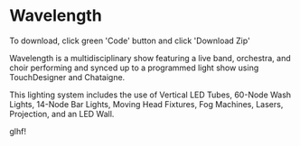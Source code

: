 # Wavelength

To download, click green 'Code' button and click 'Download Zip'

Wavelength is a multidisciplinary show featuring a live band, orchestra, and choir performing and synced up to a programmed light show using TouchDesigner and Chataigne.

This lighting system includes the use of Vertical LED Tubes, 60-Node Wash Lights, 14-Node Bar Lights, Moving Head Fixtures, Fog Machines, Lasers, Projection, and an LED Wall.

glhf!
